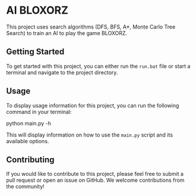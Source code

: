# AI BLOXORZ

This project uses search algorithms (DFS, BFS, A*, Monte Carlo Tree Search) to train an AI to play the game BLOXORZ.

## Getting Started

To get started with this project, you can either run the `run.bat` file or start a terminal and navigate to the project directory.

## Usage

To display usage information for this project, you can run the following command in your terminal:

python main.py -h

This will display information on how to use the `main.py` script and its available options.

## Contributing

If you would like to contribute to this project, please feel free to submit a pull request or open an issue on GitHub. We welcome contributions from the community!